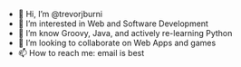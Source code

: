 - 👋 Hi, I’m @trevorjburni
- 👀 I’m interested in Web and Software Development
- 🌱 I’m know Groovy, Java, and actively re-learning Python
- 💞️ I’m looking to collaborate on Web Apps and games
- 📫 How to reach me: email is best

<!---
trevorjburni/trevorjburni is a ✨ special ✨ repository because its `README.md` (this file) appears on your GitHub profile.
You can click the Preview link to take a look at your changes.
--->
